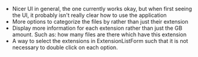 * Nicer UI in general, the one currently works okay, but when first seeing the UI, it probably isn't really clear how to use the application
* More options to categorize the files by rather than just their extension
* Display more information for each extension rather than just the GB amount. Such as: how many files are there which have this extension
* A way to select the extensions in ExtensionListForm such that it is not necessary to double click on each option.

